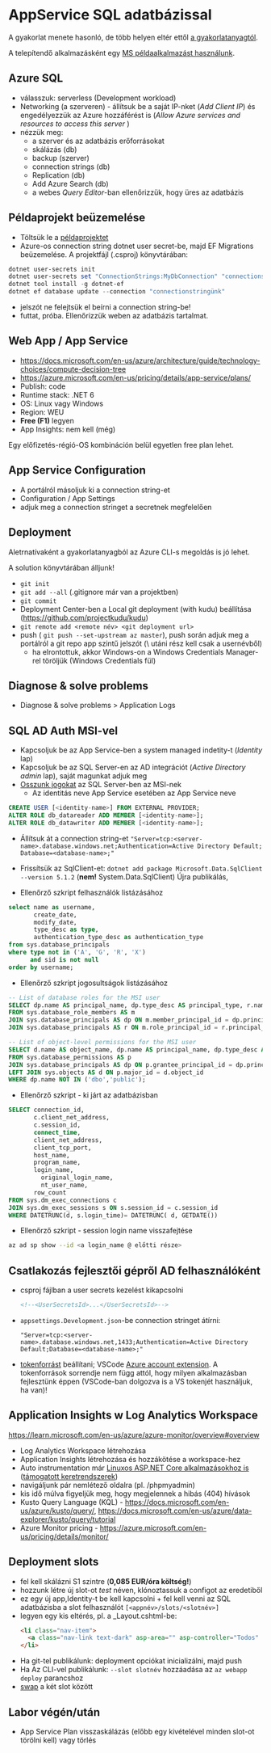 # AppService SQL adatbázissal

A gyakorlat menete hasonló, de több helyen eltér ettől [a gyakorlatanyagtól](https://github.com/BMEVIAUBB04/gyakorlat-azure).

A telepítendő alkalmazásként egy [MS példaalkalmazást használunk](https://github.com/Azure-Samples/msdocs-app-service-sqldb-dotnetcore/tree/3655d08a7503ce5ff3951a74e420afc639a8b7a8).

## Azure SQL

  - válasszuk: serverless (Development workload)
  - Networking (a szerveren) - állítsuk be a saját IP-nket (_Add Client IP_) és engedélyezzük az Azure hozzáférést is (_Allow Azure services and resources to access this server_
)
  - nézzük meg:
    - a szerver és az adatbázis erőforrásokat
    - skálázás (db)
    - backup (szerver)
    - connection strings (db)
    - Replication (db)
    - Add Azure Search (db)
    - a webes *Query Editor*-ban ellenőrizzük, hogy üres az adatbázis
    
## Példaprojekt beüzemelése

  - Töltsük le a [példaprojektet]([https://github.com/Azure-Samples/msdocs-app-service-sqldb-dotnetcore](https://github.com/Azure-Samples/msdocs-app-service-sqldb-dotnetcore/archive/3655d08a7503ce5ff3951a74e420afc639a8b7a8.zip))
  - Azure-os connection string dotnet user secret-be, majd EF Migrations beüzemelése. A projektfájl (.csproj) könyvtárában:
  ```powershell
  dotnet user-secrets init
  dotnet user-secrets set "ConnectionStrings:MyDbConnection" "connectionstringünk"
  dotnet tool install -g dotnet-ef
  dotnet ef database update --connection "connectionstringünk"
  ```
  - jelszót ne felejtsük el beírni a connection string-be!
  - futtat, próba. Ellenőrizzük weben az adatbázis tartalmat.

## Web App / App Service

  - https://docs.microsoft.com/en-us/azure/architecture/guide/technology-choices/compute-decision-tree
  - https://azure.microsoft.com/en-us/pricing/details/app-service/plans/
  - Publish: code
  - Runtime stack: .NET 6
  - OS: Linux vagy Windows
  - Region: WEU
  - **Free (F1)** legyen
  - App Insights: nem kell (még)

Egy előfizetés-régió-OS kombináción belül egyetlen free plan lehet.

 ## App Service Configuration
 
 - A portálról másoljuk ki a connection string-et
 - Configuration / App Settings
 - adjuk meg a connection stringet a secretnek megfelelően
  
 ## Deployment

 Aletrnatívaként a gyakorlatanyagból az Azure CLI-s megoldás is jó lehet.
 
 A solution könyvtárában álljunk!
  - `git init`
  - `git add --all` (.gitignore már van a projektben)
  - `git commit`
  - Deployment Center-ben a Local git deployment (with kudu) beállítása (https://github.com/projectkudu/kudu)
  - `git remote add <remote név> <git deployment url>`
  - push ( `git push --set-upstream az master`), push során adjuk meg a portálról a git repo app szintű jelszót (\ utáni rész kell csak a usernévből)
    - ha elrontottuk, akkor Windows-on a Windows Credentials Manager-rel töröljük (Windows Credentials fül)
 
 ## Diagnose & solve problems
 
 - Diagnose & solve problems > Application Logs
 
 ## SQL AD Auth MSI-vel
 
 - Kapcsoljuk be az App Service-ben a system managed indetity-t (*Identity* lap)
 - Kapcsoljuk be az SQL Server-en az AD integrációt (*Active Directory admin* lap), saját magunkat adjuk meg
 - [Osszunk jogokat](https://docs.microsoft.com/en-us/azure/app-service/app-service-web-tutorial-connect-msi#grant-permissions-to-managed-identity) az SQL Server-ben az MSI-nek
    - Az identitás neve App Service esetében az App Service neve
 
```sql
CREATE USER [<identity-name>] FROM EXTERNAL PROVIDER;
ALTER ROLE db_datareader ADD MEMBER [<identity-name>];
ALTER ROLE db_datawriter ADD MEMBER [<identity-name>];
```
 - Állítsuk át a connection string-et `"Server=tcp:<server-name>.database.windows.net;Authentication=Active Directory Default; Database=<database-name>;"`
 - Frissítsük az SqlClient-et: `dotnet add package Microsoft.Data.SqlClient --version 5.1.2` (**nem!** System.Data.SqlClient) Újra publikálás,

 - Ellenőrző szkript felhasználók listázásához 
```sql
select name as username,
       create_date,
       modify_date,
       type_desc as type,
       authentication_type_desc as authentication_type
from sys.database_principals
where type not in ('A', 'G', 'R', 'X')
      and sid is not null
order by username;
```
 - Ellenőrző szkript jogosultságok listázásához
```sql
-- List of database roles for the MSI user
SELECT dp.name AS principal_name, dp.type_desc AS principal_type, r.name AS role_name
FROM sys.database_role_members AS m
JOIN sys.database_principals AS dp ON m.member_principal_id = dp.principal_id
JOIN sys.database_principals AS r ON m.role_principal_id = r.principal_id;

-- List of object-level permissions for the MSI user
SELECT d.name AS object_name, dp.name AS principal_name, dp.type_desc AS principal_type, p.permission_name
FROM sys.database_permissions AS p
JOIN sys.database_principals AS dp ON p.grantee_principal_id = dp.principal_id
LEFT JOIN sys.objects AS d ON p.major_id = d.object_id
WHERE dp.name NOT IN ('dbo','public');
```
- Ellenőrző szkript - ki járt az adatbázisban
```sql
SELECT connection_id, 
       c.client_net_address,
       c.session_id, 
       connect_time,
       client_net_address, 
       client_tcp_port,
       host_name,
       program_name, 
       login_name, 
	     original_login_name,
	     nt_user_name,
       row_count
FROM sys.dm_exec_connections c
JOIN sys.dm_exec_sessions s ON s.session_id = c.session_id
WHERE DATETRUNC(d, s.login_time)= DATETRUNC( d, GETDATE())
```

- Ellenőrző szkript - session login name visszafejtése
```bash
az ad sp show --id <a login_name @ előtti része>
```

 ## Csatlakozás fejlesztői gépről AD felhasználóként

 - csproj fájlban a user secrets kezelést kikapcsolni
   ```xml
   <!--<UserSecretsId>...</UserSecretsId>-->
   ```
 - `appsettings.Development.json`-be connection stringet átírni: 
    ```
    "Server=tcp:<server-name>.database.windows.net,1433;Authentication=Active Directory Default;Database=<database-name>;"
    ```
 - [tokenforrást](https://docs.microsoft.com/en-us/dotnet/api/azure.identity.defaultazurecredential?view=azure-dotnet) beállítani; VSCode [Azure account extension](https://marketplace.visualstudio.com/items?itemName=ms-vscode.azure-account). A tokenforrások sorrendje nem függ attól, hogy milyen alkalmazásban fejlesztünk éppen (VSCode-ban dolgozva is a VS tokenjét használjuk, ha van)!
   
 ## Application Insights w Log Analytics Workspace
 
 https://learn.microsoft.com/en-us/azure/azure-monitor/overview#overview
 
 - Log Analytics Workspace létrehozása
 - Application Insights létrehozása és hozzákötése a workspace-hez
 - Auto instrumentation már [Linuxos ASP.NET Core alkalmazásokhoz is](https://learn.microsoft.com/en-us/azure/azure-monitor/app/azure-web-apps-net-core?tabs=Linux%2Cwindows#enable-client-side-monitoring) ([támogatott keretrendszerek](https://learn.microsoft.com/en-us/azure/azure-monitor/app/codeless-overview#supported-environments-languages-and-resource-providers))
 - navigáljunk pár nemlétező oldalra (pl. /phpmyadmin)
 - kis idő múlva figyeljük meg, hogy megjelennek a hibás (404) hívások
 - Kusto Query Language (KQL) - https://docs.microsoft.com/en-us/azure/kusto/query/, https://docs.microsoft.com/en-us/azure/data-explorer/kusto/query/tutorial
 - Azure Monitor pricing - https://azure.microsoft.com/en-us/pricing/details/monitor/
 
 ## Deployment slots
 
 - fel kell skálázni S1 szintre (**0,085 EUR/óra költség!**)
 - hozzunk létre új slot-ot *test* néven, klónoztassuk a configot az eredetiből
 - ez egy új app,Identity-t be kell kapcsolni + fel kell venni az SQL adatbázisba a slot felhasználót `[<appnév>/slots/<slotnév>]`
 - legyen egy kis eltérés, pl. a \_Layout.cshtml-be:
   ```html
   <li class="nav-item">
     <a class="nav-link text-dark" asp-area="" asp-controller="Todos" asp-action="Index">Todos</a>
   </li>
   ```
 - Ha git-tel publikálunk: deployment opciókat inicializálni, majd push
 - Ha Az CLI-vel publikálunk: `--slot slotnév` hozzáadása az `az webapp deploy` parancshoz
 - [swap](https://learn.microsoft.com/en-us/azure/app-service/deploy-staging-slots#what-happens-during-a-swap) a két slot között
    
## Labor végén/után

- App Service Plan visszaskálázás (előbb egy kivételével minden slot-ot törölni kell) vagy törlés
  
